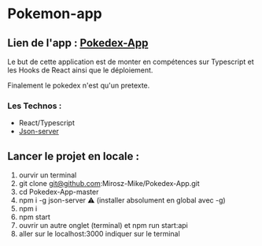 # Pokemon-app

## Lien de l'app : [Pokedex-App](https://pokedex-app-6f384.web.app)

Le but de cette application est de monter en compétences sur Typescript et les Hooks de React ainsi que le déploiement.

Finalement le pokedex n'est qu'un pretexte.

### Les Technos :

- React/Typescript
- [Json-server](https://github.com/typicode/json-server)

## Lancer le projet en locale :

1. ourvir un terminal
2. git clone git@github.com:Mirosz-Mike/Pokedex-App.git
3. cd Pokedex-App-master
4. npm i -g json-server :warning: (installer absolument en global avec -g)
5. npm i
6. npm start
7. ouvrir un autre onglet (terminal) et npm run start:api
8. aller sur le localhost:3000 indiquer sur le terminal
